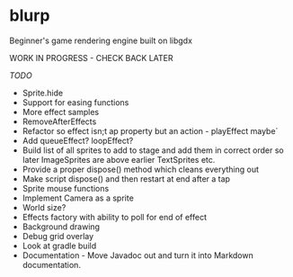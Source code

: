 # blurp
Beginner's game rendering engine built on libgdx

WORK IN PROGRESS - CHECK BACK LATER

*TODO*
* Sprite.hide
* Support for easing functions
* More effect samples
* RemoveAfterEffects
* Refactor so effect isn;t ap property but an action - playEffect maybe`
* Add queueEffect? loopEffect?
* Build list of all sprites to add to stage and add them in correct order so later ImageSprites are above earlier TextSprites etc.
* Provide a proper dispose() method which cleans everything out
* Make script dispose() and then restart at end after a tap
* Sprite mouse functions
* Implement Camera as a sprite
* World size?
* Effects factory with ability to poll for end of effect
* Background drawing
* Debug grid overlay
* Look at gradle build
* Documentation - Move Javadoc out and turn it into Markdown documentation.


